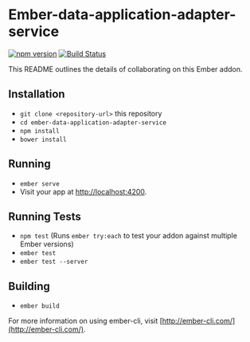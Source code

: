 # Ember-data-application-adapter-service
[![npm version](https://badge.fury.io/js/ember-data-application-adapter-service.svg)](https://badge.fury.io/js/ember-data-application-adapter-service)
[![Build Status](https://travis-ci.org/kellyselden/ember-data-application-adapter-service.svg?branch=master)](https://travis-ci.org/kellyselden/ember-data-application-adapter-service)

This README outlines the details of collaborating on this Ember addon.

## Installation

* `git clone <repository-url>` this repository
* `cd ember-data-application-adapter-service`
* `npm install`
* `bower install`

## Running

* `ember serve`
* Visit your app at [http://localhost:4200](http://localhost:4200).

## Running Tests

* `npm test` (Runs `ember try:each` to test your addon against multiple Ember versions)
* `ember test`
* `ember test --server`

## Building

* `ember build`

For more information on using ember-cli, visit [http://ember-cli.com/](http://ember-cli.com/).
